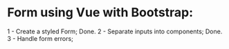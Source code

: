 # Form using Vue with Bootstrap:

1 - Create a styled Form; Done.
2 - Separate inputs into components; Done.
3 - Handle form errors;

